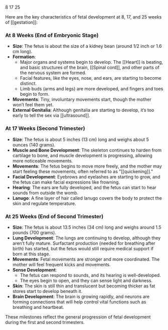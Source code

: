 8
17 
25

Here are the key characteristics of fetal development at 8, 17, and 25 weeks of [[gestation]]:

### **At 8 Weeks (End of Embryonic Stage)**
- **Size**: The fetus is about the size of a kidney bean (around 1/2 inch or 1.6 cm long).
- **Formation**: 
  - Major organs and systems begin to develop. The [[Heart]] is beating, and basic structures of the brain, [[Spinal cord]], and other parts of the nervous system are formed.
  - Facial features, like the eyes, nose, and ears, are starting to become distinct.
  - Limb buds (arms and legs) are more developed, and fingers and toes begin to form.
- **Movements**: Tiny, involuntary movements start, though the mother won’t feel them yet.
- **External Genitalia**: Although genitalia are starting to develop, it’s too early to tell the sex via [[ultrasound]].

### **At 17 Weeks (Second Trimester)**
- **Size**: The fetus is about 5 inches (13 cm) long and weighs about 5 ounces (140 grams).
- **Muscle and Bone Development**: The skeleton continues to harden from cartilage to bone, and muscle development is progressing, allowing more noticeable movements.
- **Movements**: The fetus begins to move more freely, and the mother may start feeling these movements, often referred to as "[[quickening]]."
- **Facial Development**: Eyebrows and eyelashes are starting to grow, and the fetus can make facial expressions like frowning.
- **Hearing**: The ears are fully developed, and the fetus can start to hear sounds from outside the womb.
- **Lanugo**: A fine layer of hair called lanugo covers the body to protect the skin and regulate temperature.

### **At 25 Weeks (End of Second Trimester)**
- **Size**: The fetus is about 13.5 inches (34 cm) long and weighs around 1.5 pounds (700 grams).
- **Lung Development**: The lungs are continuing to develop, although they aren’t fully mature. Surfactant production (needed for breathing after birth) has started, but the fetus would still require medical support if born at this stage.
- **Movements**: Fetal movements are stronger and more coordinated. The mother will feel frequent kicks and movements.
- **Sense Development**: 
  - The fetus can respond to sounds, and its hearing is well-developed.
  - The eyes begin to open, and they can sense light and darkness.
- **Skin**: The skin is still thin and translucent but becoming thicker as fat stores start to develop beneath it.
- **Brain Development**: The brain is growing rapidly, and neurons are forming connections that will help control vital functions such as breathing and heartbeat.

These milestones reflect the general progression of fetal development during the first and second trimesters.